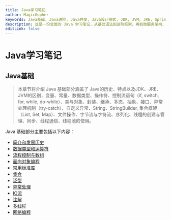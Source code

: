 ```yaml
---
title: Java学习笔记
author: MagicGopher
keywords: Java基础, Java进阶, Java并发, Java设计模式, JDK, JVM, JRE, Spring, SpringMVC, Mybatis, 微服务, Spring Boot, Spring Cloud, Vert.x, Quarkus, JeecgBoot, JHipster, 消息队列, 缓存, 分布式, RocketMQ, Kafka, RabbitMQ, MongoDB, Redis, Elasticsearch
description: 这是一份全面的 Java 学习笔记，从基础语法到进阶框架，再到微服务架构，涵盖了 Java 开发的方方面面。内容包括 Java 基础知识、面向对象编程、常用框架、并发编程、设计模式、微服务架构、低代码开发等。无论是 Java 初学者还是有一定经验的开发者，都能在这里找到学习资料和参考。
editLink: false
---
```


# Java学习笔记

## Java基础

> 本章节将介绍 Java 基础部分涵盖了 Java的历史、特点以及JDK、JRE、JVM的区别，变量、常量、数据类型、操作符、控制流语句（if, switch, for, while, do-while）、类与对象、封装、继承、多态、抽象、接口、异常处理机制（try-catch）、自定义异常、String、StringBuilder, 集合框架（List, Set, Map）、文件操作、字节流与字符流、序列化、线程的创建与管理、同步、线程通信、线程池的使用。

Java 基础部分主要包括以下内容：
- [简介和发展历史](./01-Java基础/01-简介和发展历史.md)
- [数据类型和运算符](./01-Java基础/02-数据类型和运算符.md)
- [流程控制与数组](./01-Java基础/03-流程控制与数组.md)
- [面向对象编程]()
- [常用标准库]()
- [集合]()
- [泛型]()
- [异常处理]()
- [IO流]()
- [注解]()
- [多线程]()
- [网络编程]()
